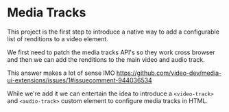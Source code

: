# Media Tracks

This project is the first step to introduce a native way to add a configurable list of renditions to a video element.

We first need to patch the media tracks API's so they work cross browser and then we can add the renditions to the main video and audio track.

This answer makes a lot of sense IMO https://github.com/video-dev/media-ui-extensions/issues/1#issuecomment-944036534

While we're add it we can entertain the idea to introduce a `<video-track>` and `<audio-track>` custom element to configure media tracks in HTML.
